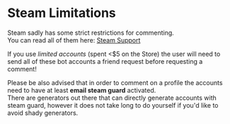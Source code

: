 # Steam Limitations
Steam sadly has some strict restrictions for commenting.  
You can read all of them here: [Steam Support](https://support.steampowered.com/kb_article.php?ref=3330-IAGK-7663)  

If you use *limited accounts* (spent <$5 on the Store) the user will need to send all of these bot accounts a friend request before requesting a comment!  

Please be also advised that in order to comment on a profile the accounts need to have at least **email steam guard** activated.  
There are generators out there that can directly generate accounts with steam guard, however it does not take long to do yourself if you'd like to avoid shady generators.  